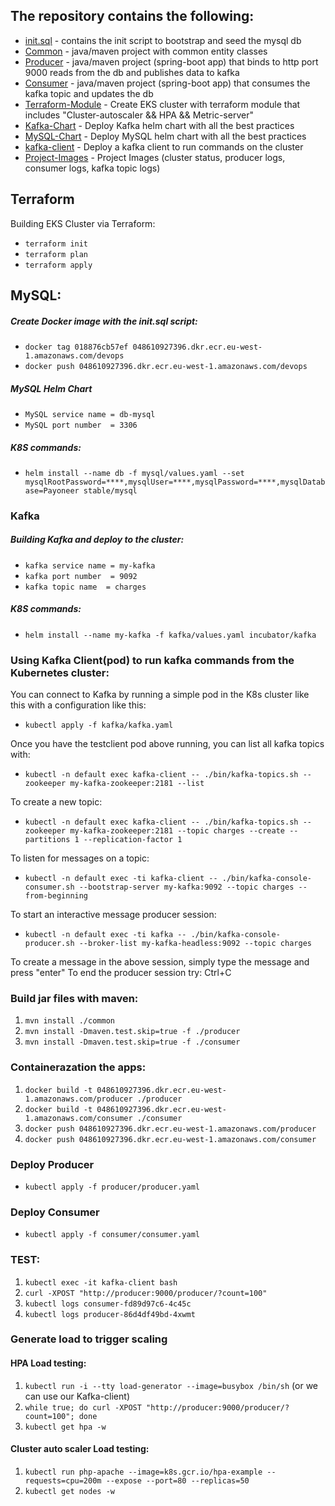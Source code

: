 ## The repository contains the following:

- [init.sql](#init.sql) - contains the init script to bootstrap and seed the mysql db
- [Common](#common) - java/maven project with common entity classes
- [Producer](#producer) - java/maven project (spring-boot app) that binds to http port 9000 reads from the db and publishes data to kafka
- [Consumer](#Consumer) - java/maven project (spring-boot app) that consumes the kafka topic and updates the db
- [Terraform-Module](#Terraform-Module)    - Create EKS cluster with terraform module that includes "Cluster-autoscaler && HPA && Metric-server"
- [Kafka-Chart](#Kafka-Chart)         - Deploy Kafka helm chart with all the best practices
- [MySQL-Chart](#MySQL-Chart)         - Deploy MySQL helm chart with all the best practices
- [kafka-client](#kafka-client)        - Deploy a kafka client to run commands on the cluster
- [Project-Images](#Project-Images)        - Project Images (cluster status, producer logs, consumer logs, kafka topic logs)



## Terraform

Building EKS Cluster via Terraform:

- `terraform init`
- `terraform plan`
- `terraform apply`

## MySQL:

##### Create Docker image with the init.sql script:

- `docker tag 018876cb57ef 048610927396.dkr.ecr.eu-west-1.amazonaws.com/devops`
- `docker push 048610927396.dkr.ecr.eu-west-1.amazonaws.com/devops`

##### MySQL Helm Chart

- `MySQL service name = db-mysql`
- `MySQL port number  = 3306`

##### K8S commands:

- `helm install --name db -f mysql/values.yaml --set mysqlRootPassword=****,mysqlUser=****,mysqlPassword=****,mysqlDatabase=Payoneer stable/mysql`

### Kafka

##### Building Kafka and deploy to the cluster:

- `kafka service name = my-kafka`
- `kafka port number  = 9092`
- `kafka topic name  = charges`

##### K8S commands:

- `helm install --name my-kafka -f kafka/values.yaml incubator/kafka`

### Using Kafka Client(pod) to run kafka commands from the Kubernetes cluster:

You can connect to Kafka by running a simple pod in the K8s cluster like this with a configuration like this:

- `kubectl apply -f kafka/kafka.yaml`

Once you have the testclient pod above running, you can list all kafka
topics with:

- `kubectl -n default exec kafka-client -- ./bin/kafka-topics.sh --zookeeper my-kafka-zookeeper:2181 --list`

To create a new topic:

- `kubectl -n default exec kafka-client -- ./bin/kafka-topics.sh --zookeeper my-kafka-zookeeper:2181 --topic charges --create --partitions 1 --replication-factor 1`

To listen for messages on a topic:

- `kubectl -n default exec -ti kafka-client -- ./bin/kafka-console-consumer.sh --bootstrap-server my-kafka:9092 --topic charges --from-beginning`

To start an interactive message producer session:

- `kubectl -n default exec -ti kafka -- ./bin/kafka-console-producer.sh --broker-list my-kafka-headless:9092 --topic charges`

To create a message in the above session, simply type the message and press "enter"
To end the producer session try: Ctrl+C

### Build jar files with maven:

1. `mvn install ./common`
2. `mvn install -Dmaven.test.skip=true -f ./producer`
3. `mvn install -Dmaven.test.skip=true -f ./consumer`

### Containerazation the apps:

1. `docker build -t 048610927396.dkr.ecr.eu-west-1.amazonaws.com/producer ./producer`
2. `docker build -t 048610927396.dkr.ecr.eu-west-1.amazonaws.com/consumer ./consumer`
3. `docker push 048610927396.dkr.ecr.eu-west-1.amazonaws.com/producer`
4. `docker push 048610927396.dkr.ecr.eu-west-1.amazonaws.com/consumer`

### Deploy Producer
- `kubectl apply -f producer/producer.yaml`


### Deploy Consumer
- `kubectl apply -f consumer/consumer.yaml`


### TEST:

1. `kubectl exec -it kafka-client bash`
2. `curl -XPOST "http://producer:9000/producer/?count=100"`
3. `kubectl logs consumer-fd89d97c6-4c45c`
4. `kubectl logs producer-86d4df49bd-4xwmt`


### Generate load to trigger scaling

#### HPA Load testing:

1. `kubectl run -i --tty load-generator --image=busybox /bin/sh` (or we can use our Kafka-client)
2. `while true; do curl -XPOST "http://producer:9000/producer/?count=100"; done`
3. `kubectl get hpa -w`

#### Cluster auto scaler Load testing:

1. `kubectl run php-apache --image=k8s.gcr.io/hpa-example --requests=cpu=200m --expose --port=80 --replicas=50`
2. `kubectl get nodes -w`

